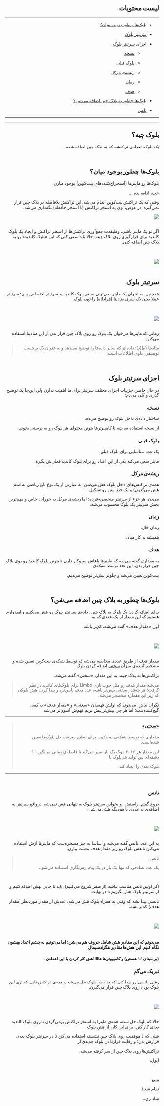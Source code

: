 <div dir="rtl">
    <br>
    <h2>لیست محتویات</h2>
    <hr>
    <ul>
        <li>
            <p><a href="#1">بلوک‌ها چطور بوجود میان؟</a></p>
        </li>
        <li>
            <p><a href="#2">سرتیتر بلوک</a></p>
        </li>
        <li>
            <p><a href="#3">اجزای سرتیتر بلوک</a>
                <ul>
                    <li>
                        <p><a href="#3-1">نسخه</a></p>
                    </li>
                    <li>
                        <p><a href="#3-2">بلوک قبلی</a></p>
                    </li>
                    <li>
                        <p><a href="#3-3">ریشه‌ی مرکل</a></p>
                    </li>
                    <li>
                        <p><a href="#3-4">زمان</a></p>
                    </li>
                    <li>
                        <p><a href="#3-5">هدف</a></p>
                    </li>
                </ul>
            </p>
        </li>
        <li>
            <p><a href="#4">بلوک‌ها چطور به بلاک چین اضافه می‌شن؟</a></p>
        </li>
        <li>
            <p><a href="#5">نانس</a></p>
        </li>
    </ul>
    <hr>
    <hr>
    <h2>بلوک چیه؟</h2>
    <p>یک بلوک، تعدادی تراکنشه که به بلاک چین اضافه شده. </p><br>
    <h2 id="1">بلوک‌ها چطور بوجود میان؟</h2>
    <p>بلوک‌ها رو ماینرها (استخراج‌کننده‌های بیت‌کوین) بوجود میارن. </p>
    <p>خب، ادامه بده …</p>
    <p>وقتی که یک تراکنش بیت‌کوین انجام می‌شه، این تراکنش بلافاصله در بلاک چین قرار نمی‌گیره. در عوض، توی یه استخر تراکنش (یا استخر حافظه) نگه‌داری می‌شه. </p>
    <img src="https://learnmeabitcoin.com/beginners/images/blocks/png/01-transaction_pool.png"><br><br>
    <p>اگر تو یک ماینر باشی، وظیفه‌ت جمع‌آوری تراکنش‌ها از استخر تراکنش و ایجاد یک بلوک کاندید برای قرارگیری روی بلاک چینه. حالا باید سعی کنی که این «بلوک کاندید» رو به بلاک چین اضافه کنی. </p>
    <br><br><img src="https://learnmeabitcoin.com/beginners/images/blocks/png/02-candidate_block.png"><br><br>
    <h2 id="2">سرتیتر بلوک </h2>
    <p>همچنین، به عنوان یک ماینر، می‌تونی به هر بلوک کاندید یه سرتیتر اختصاص بدی؛ سرتیتر عملا یعنی یک سری متادیتا (فراداده‌) راجع‌به بلوک. </p>
    <br><br><img src="https://learnmeabitcoin.com/beginners/images/blocks/png/03-block_header.png"><br><br>
    <p>زمانی که ماینرها می‌خوان یک بلوک رو روی بلاک چین قرار بدن از این متادیتا استفاده می‌کنن. </p>
    <blockquote>
        <p>متادیتا (مِ)(دِ): داده‌ای که سایر داده‌ها را توضیح می‌دهد و به عنوان یک برچسب توصیفی حاوی اطلاعات است.</p>
    </blockquote>
    <br>
    <h2 id="3">اجزای سرتیتر بلوک</h2>
    <p>در حال حاضر، جزییات اجزای مختلف سرتیتر برای ما اهمیت ندارن ولی این‌جا یک توضیح گذری و کلی می‌دم:</p>
    <h3 id="3-1">نسخه</h3>
    <p>ساختار داده‌ی داخل بلوک رو توضیح می‌ده.</p>
    <p>از نسخه استفاده می‌شه تا کامپیوترها بتونن محتوای هر بلوک رو به درستی بخونن. </p>
    <h3 id="3-2">بلوک قبلی</h3>
    <p>یک عدد شناسایی برای بلوک قبلی. </p>
    <p>ماینر سعی می‌کنه یکی از این اعداد رو برای بلوک کاندید فعلی‌ش بگیره. </p>
    <h3 id="3-3">ریشه‌ی مرکل</h3>
    <p>همه‌ی تراکنش‌های داخل بلوک هش می‌شن (به عبارتی از یک نوع تابع ریاضی به اسم هش می‌گذرن)‌ و یک خط متن رو تشکیل </p>
    <p>می‌دن. هر جزء از سرتیتر منحصربه‌فرده؛ اما ریشه‌ی مرکل یه جورایی خاص و مهم‌ترین بخش سرتیتر یک بلوک محسوب می‌شه. </p>
    <h3 id="3-4">زمان</h3>
    <p>زمان حال. </p>
    <p>همیشه به کار میاد. </p>
    <h3 id="3-5">هدف</h3>
    <p>به مقداری گفته می‌شه که ماینرها باهاش سروکار دارن تا بتونن بلوک کاندید رو روی بلاک چین قرار بدن. این عدد توسط شبکه‌ی </p>
    <p>بیت‌کوین تعیین می‌شه و جلوتر بیش‌تر توضیح می‌دیم. </p><br>
    <h2 id="4">بلوک‌ها چطور به بلاک چین اضافه می‌شن؟</h2>
    <p>برای اضافه کردن یک بلوک به بلاک چین، داده‌ی سرتیتر بلوک رو هش می‌کنیم و امیدوارم هستیم که این مقدار از یک عددی که به </p>
    <p>اون «مقدار هدف» گفته می‌شه، کم‌تر باشه. </p>
    <br><br> <img src="https://learnmeabitcoin.com/beginners/images/blocks/png/05-block_target.png"><br><br>
    <p>مقدار هدف از طریق عددی محاسبه می‌شه که توسط شبکه‌ی بیت‌کوین تعیین شده و مشخص‌کننده‌ی میزان <a href="https://github.com/rezatajari/learnmeabitcoin/blob/master/02.%20Difficulty.md">سختی</a> اضافه کردن بلوک </p>
    <p>تراکنش‌ها به بلاک چینه. به این مقدار، «سختی» گفته می‌شه. </p>
    <blockquote>
        <p>می‌شه مقدار هدف رو مثل چوب بازی Limbo برای بلوک‌های کاندید در نظر گرفت؛ هر چه‌قدر سختی بیش‌تر باشه، عدد هدف پایین‌تره و پیدا کردن هش بلوکی که زیر این مقداره سخت‌تر می‌شه.</p>
    </blockquote>
    <p>نگران نباش. می‌دونم که اولش فهمیدن «سختی» و «مقدار هدف» یه کمی گیج‌کننده‌ست؛ اما هر چی بیش‌تر پیش بریم فهم‌ش آسون‌تر می‌شه. </p>
    <hr>
    <blockquote>
        <h4><a href="https://github.com/rezatajari/learnmeabitcoin/blob/master/02.%20Difficulty.md">«سختی»</a></h4>
        <p>مقداری که توسط شبکه‌ی بیت‌کوین برای تنظیم سرعت حل بلوک‌ها تعیین شده‌است. </p>
        <p>این مقدار هر ۲۰۱۶ بلوک یک بار تغییر می‌کند تا فاصله‌ی زمانی میانگین ۱۰ دقیقه‌ای بین تولید هر بلوک با </p>
        <p>بلوک بعدی را ایجاد کند. </p>
    </blockquote>
    <hr><br>
    <h3 id="5">نانس</h3>
    <p>دروغ گفتم. راستش رو بخواین سرتیتر بلوک به تنهایی هش نمی‌شه. درواقع سرتیتر به اضافه‌ی یه عددی با هم‌دیگه هش می‌شن. </p>
    <br><br><img src="https://learnmeabitcoin.com/beginners/images/blocks/png/06-block_nonce.png"><br><br>
    <p>به این عدد، نانس گفته می‌شه و اساسا یه چیز مسخره‌ست که ماینرها ازش استفاده می‌کنن تا هش بلوک رو زیر مقدار هدف بدست بیارن. </p>
    <blockquote>
        <p>نانس: </p>
        <p>یک عدد تصادفی که تنها یک بار در یک پیام رمزنگاری استفاده می‌شود. </p>
    </blockquote>
    <br>
    <p>اگر اولین نانس مناسب نباشه (از صفر شروع می‌کنیم)، باید تا جایی بهش اضافه کنیم و از سرتیتر بلوک هش بگیریم تا در نهایت </p>
    <p>نانسی پیدا بشه که وقتی به همراه بلوک هش می‌شه، عددش از مقدار موردنظر (مقدار هدف) کم‌تر بشه. </p>
    <br><br><img src="https://learnmeabitcoin.com/beginners/images/blocks/png/06-block_nonce_success.png"><br><br>
    <h4>می‌دونم که این مقادیر هش شامل حروف هم می‌شن؛ اما می‌تونیم به چشم اعداد بهشون نگاه کنیم. این هش‌ها مقادیر هگزادسیمال </h4>
    <h4>(بر مبنای ۱۶ هستن) و کامپیوترها عاااااشق کار کردن با این اعدادن. </h4>
    <h3>تبریک می‌گم</h3>
    <p>وقتی نانسی رو پیدا کنی که مناسبه، بلوک حل می‌شه و همه‌ی تراکنش‌هایی که توی این بلوک بودن روی بلاک چین قرار می‌گیرن. </p>
    <br><br><img src="https://learnmeabitcoin.com/beginners/images/blocks/png/07-block_complete.png"><br><br>
    <p>حالا که بلوک حل شده، همه‌ی ماینرا به استخر تراکنش برمی‌گردن تا روی بلوک کاندید بعدی کار کنن. برای این کار، از هش بلوک </p>
    <p>قبلی که با موفقیت روی بلاک چین نشسته استفاده می‌کنن تا در سرتیتر بلوک بعدی قرارش بدن؛ و رقابت قراردادن بلوک جدیدی از </p>
    <p>تراکنش‌‌ها روی بلاک چین از سر گرفته می‌شه. </p>
    <p>ایول.</p><br>
    <p> <a href="https://learnmeabitcoin.com/beginners/blocks">منبع</a></p>
    <p>تمام شد./</p>
    <p>شاد زی..</p>
</div>